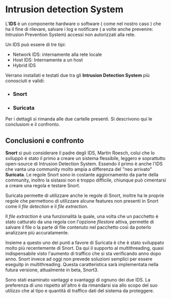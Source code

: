# Intrusion detection System

L'**IDS** è un componente hardware o software ( come nel nostro caso ) che ha il fine di rilevare, salvare i log e notificare ( a volte anche prevenire: Intrusion Prevention System) accessi non autorizzati alla rete.

Un IDS può essere di tre tipi:
* Network IDS: internamente alla rete locale
* Host IDS: Internamente a un host 
* Hybrid IDS

Verrano installati e testati due tra gli **Intrusion Detection System** più conosciuti e validi:

* ### Snort
* ### Suricata

Per i dettagli si rimanda alle due cartelle presenti. Si descrivono qui le conclusioni e il confronto.

## Conclusioni e confronto

**Snort** si può considerare il padre degli IDS, Martin Roesch, colui che lo sviluppò è stato il primo a creare un sistema flessibile, leggero e soprattutto open-source di Intrusion Detection System. Essendo il primo è anche l'IDS che vanta una community molto ampia a differenza del "neo arrivato" **Suricata**. Le regole Snort sono in costante aggiornamento da parte della community, inoltro la sistassi non è troppo difficile, chiunque può cimentarsi a creare una regola e testare Snort. 

Suricata permette di utilizzare anche le regole di Snort, inoltre ha le proprie regole che permettono di utilizzare alcune features non presenti in Snort come il *file detection* e il *file extraction*. 

Il *file extraction* è una funzionalità la quale, una volta che un pacchetto è stato catturato da una regola con l'opzione *filestore* attiva, permette di salvare il file o la parte di file contenuto nel pacchetto così da poterlo analizzare più accuratamente.

Insieme a questo uno dei punti a favore di Suricata è che è stato sviluppato molto più recentemente di Snort. Da qui il supporto al multithreading, quasi indispensabile visto l'aumento di traffico che si sta verificando anno dopo anno. Snort invece ad oggi non prevede soluzioni semplici per essere eseguitp in multithreading. Questa caratteristica sarà implementata nella futura versione, attualmente in beta, Snort3.

Sono stati esaminato vantaggi e svantaggi di ognuno dei due IDS. La preferenza di uno rispetto all'altro è da rimandarsi sia allo scopo del suo utilizzo che al tipo e quantità di traffico dati del sistema da proteggere.

